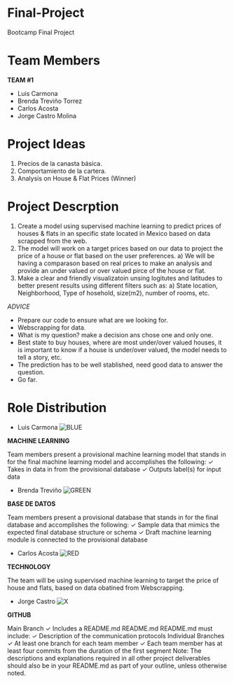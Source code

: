 # Final-Project
Bootcamp Final Project

# Team Members
**TEAM #1**

- Luis Carmona
- Brenda Treviño Torrez
- Carlos Acosta
- Jorge Castro Molina

# Project Ideas

1. Precios de la canasta básica.
2. Comportamiento de la cartera.
3. Analysis on House & Flat Prices (Winner)

# Project Descrption

1. Create a model using supervised machine learning to predict prices of houses & flats in an specific state located in Mexico based on data scrapped from the web.
2. The model will work on a target prices based on our data to project the price of a house or flat based on the user preferences.
  a) We will be having a comparason based on real prices to make an analysis and provide an under valued or over valued pirce of the house or flat.
4. Make a clear and friendly visualizatoin unsing logitutes and latitudes to better present results using different filters such as:
  a) State location, Neighborhood, Type of hosehold, size(m2), number of rooms, etc. 

*ADVICE*
- Prepare our code to ensure what are we looking for.
- Webscrapping for data.
- What is my question? make a decision ans chose one and only one.
- Best state to buy houses, where are most under/over valued houses, it is important to know if a house is under/over valued, the model needs to tell a story, etc.
- The prediction has to be well stablished, need good data to answer the question.
- Go far.

# Role Distribution

- Luis Carmona            ![BLUE](https://user-images.githubusercontent.com/95668609/168709953-7802ff10-1aef-4f74-861c-6ebfd9a668d3.jpg)

**MACHINE LEARNING**


Team members present a provisional
machine learning model that stands in
for the final machine learning model
and accomplishes the following:
✓ Takes in data in from the provisional
database
✓ Outputs label(s) for input data



- Brenda Treviño          ![GREEN](https://user-images.githubusercontent.com/95668609/168710002-99d861f8-b0bb-412f-9192-61469b66e969.jpg)


**BASE DE DATOS**


Team members present a provisional
database that stands in for the final
database and accomplishes the
following:
✓ Sample data that mimics the
expected final database structure or
schema
✓ Draft machine learning module is
connected to the provisional database

- Carlos Acosta           ![RED](https://user-images.githubusercontent.com/95668609/168710010-bf423c03-283e-4bec-b723-0f166d338e10.jpg)


**TECHNOLOGY**

The team will be using supervised machine learning
to target the price of house and flats, based on 
data obatined from Webscrapping.

- Jorge Castro            ![X](https://user-images.githubusercontent.com/95668609/168710022-ac0ded3c-4ac1-4e03-99b9-d7ce82f24de3.jpg)


**GITHUB**


Main Branch
✓ Includes a README.md
README.md
README.md must include:
✓ Description of the communication
protocols
Individual Branches
✓ At least one branch for each team
member
✓ Each team member has at least four
commits from the duration of the first
segment
Note: The descriptions and
explanations required in all other
project deliverables should also be in
your README.md as part of your
outline, unless otherwise noted.

